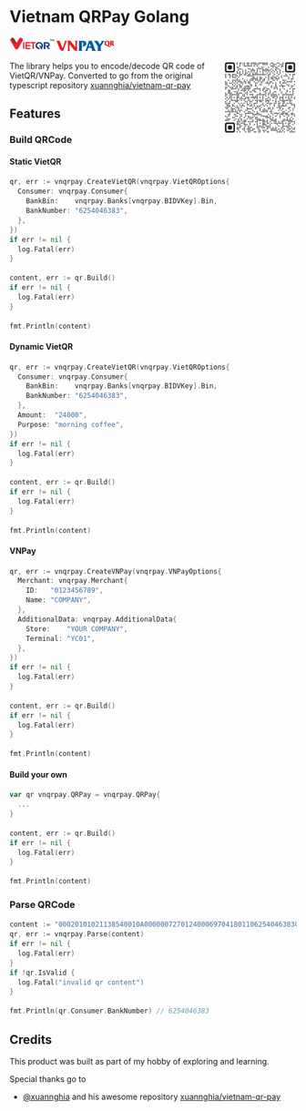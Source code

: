 # Vietnam QRPay Golang

<img src=".github/vietqr.png" height="25" /> <img src=".github/vnpay.png" height="19" />

<img src=".github/qr.png" height="128" align="right" />

The library helps you to encode/decode QR code of VietQR/VNPay. Converted to go from the original typescript repository [xuannghia/vietnam-qr-pay]

[xuannghia/vietnam-qr-pay]: https://github.com/xuannghia/vietnam-qr-pay/

## Features

### Build QRCode

#### Static VietQR

```go
qr, err := vnqrpay.CreateVietQR(vnqrpay.VietQROptions{
  Consumer: vnqrpay.Consumer{
    BankBin:    vnqrpay.Banks[vnqrpay.BIDVKey].Bin,
    BankNumber: "6254046383",
  },
})
if err != nil {
  log.Fatal(err)
}

content, err := qr.Build()
if err != nil {
  log.Fatal(err)
}

fmt.Println(content)
```

#### Dynamic VietQR
```go
qr, err := vnqrpay.CreateVietQR(vnqrpay.VietQROptions{
  Consumer: vnqrpay.Consumer{
    BankBin:    vnqrpay.Banks[vnqrpay.BIDVKey].Bin,
    BankNumber: "6254046383",
  },
  Amount:  "24000",
  Purpose: "morning coffee",
})
if err != nil {
  log.Fatal(err)
}

content, err := qr.Build()
if err != nil {
  log.Fatal(err)
}

fmt.Println(content)
```

#### VNPay

```go
qr, err := vnqrpay.CreateVNPay(vnqrpay.VNPayOptions{
  Merchant: vnqrpay.Merchant{
    ID:   "0123456789",
    Name: "COMPANY",
  },
  AdditionalData: vnqrpay.AdditionalData{
    Store:    "YOUR COMPANY",
    Terminal: "YC01",
  },
})
if err != nil {
  log.Fatal(err)
}

content, err := qr.Build()
if err != nil {
  log.Fatal(err)
}

fmt.Println(content)
```

#### Build your own

```go
var qr vnqrpay.QRPay = vnqrpay.QRPay{
  ...
}

content, err := qr.Build()
if err != nil {
  log.Fatal(err)
}

fmt.Println(content)
```

### Parse QRCode

```go
content := "00020101021138540010A00000072701240006970418011062540463830208QRIBFTTA53037045802VN6304AB32"
qr, err := vnqrpay.Parse(content)
if err != nil {
  log.Fatal(err)
}
if !qr.IsValid {
  log.Fatal("invalid qr content")
}

fmt.Println(qr.Consumer.BankNumber) // 6254046383
```

## Credits

This product was built as part of my hobby of exploring and learning.

Special thanks go to
- [@xuannghia](https://github.com/xuannghia/) and his awesome repository [xuannghia/vietnam-qr-pay]

